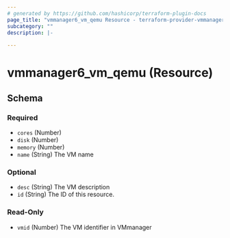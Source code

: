 ```yaml
---
# generated by https://github.com/hashicorp/terraform-plugin-docs
page_title: "vmmanager6_vm_qemu Resource - terraform-provider-vmmanager6"
subcategory: ""
description: |-
  
---
```


# vmmanager6_vm_qemu (Resource)





<!-- schema generated by tfplugindocs -->
## Schema

### Required

- `cores` (Number)
- `disk` (Number)
- `memory` (Number)
- `name` (String) The VM name

### Optional

- `desc` (String) The VM description
- `id` (String) The ID of this resource.

### Read-Only

- `vmid` (Number) The VM identifier in VMmanager


